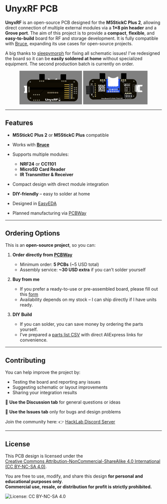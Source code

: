 # UnyxRF PCB

**UnyxRF** is an open-source PCB designed for the **M5StickC Plus 2**, allowing direct connection of multiple external modules via a **1×8 pin header** and a **Grove port**.
The aim of this project is to provide a **compact**, **flexible**, and **easy-to-build** board for RF and storage development.
It is fully compatible with [Bruce](https://github.com/pr3y/Bruce), expanding its use cases for open-source projects.

A big thanks to [sleepymorph](https://github.com/sleepymorph) for fixing all schematic issues!
I’ve redesigned the board so it can be **easily soldered at home** without specialized equipment.
The second production batch is currently on order.

<div align="center">
  <img src="assets/front.png" alt="UnyxRF PCB Top" width="40%"/>
  <img src="assets/back.png" alt="UnyxRF PCB Bottom" width="41.15%"/>
</div>

---

## Features

* **M5StickC Plus 2** or **M5StickC Plus** compatible
* Works with **[Bruce](https://github.com/pr3y/Bruce)**
* Supports multiple modules:

  * **NRF24** or **CC1101**
  * **MicroSD Card Reader**
  * **IR Transmitter & Receiver**
* Compact design with direct module integration
* **DIY-friendly** – easy to solder at home
* Designed in [EasyEDA](https://www.easyeda.com)
* Planned manufacturing via [PCBWay](https://www.pcbway.com)

---

## Ordering Options

This is an **open-source project**, so you can:

1. **Order directly from [PCBWay](https://www.pcbway.com)**

   * Minimum order: **5 PCBs** (\~5 USD total)
   * Assembly service: **\~30 USD extra** if you can’t solder yourself

2. **Buy from me**

   * If you prefer a ready-to-use or pre-assembled board, please fill out this [form](https://sly-cod-b11.notion.site/25d9f7eb0dc78000953bd8a7490ef365?pvs=105)
   * Availability depends on my stock – I can ship directly if I have units ready.

3. **DIY Build**

   * If you can solder, you can save money by ordering the parts yourself.
   * I’ve prepared a [parts list CSV](./Aliexpress-Parts.csv) with direct AliExpress links for convenience.

---

## Contributing

You can help improve the project by:

* Testing the board and reporting any issues
* Suggesting schematic or layout improvements
* Sharing your integration results

📌 **Use the Discussion tab** for general questions or ideas

🐞 **Use the Issues tab** only for bugs and design problems

Join the community here:
👉 [HackLab Discord Server](https://discord.gg/R8QJKCFYr9)

---

## License

This PCB design is licensed under the  
[Creative Commons Attribution-NonCommercial-ShareAlike 4.0 International (CC BY-NC-SA 4.0)](https://creativecommons.org/licenses/by-nc-sa/4.0/).

You are free to use, modify, and share this design **for personal and educational purposes only**.  
**Commercial use, resale, or distribution for profit is strictly prohibited.**

![License: CC BY-NC-SA 4.0](https://img.shields.io/badge/License-CC%20BY--NC--SA%204.0-lightgrey.svg)
